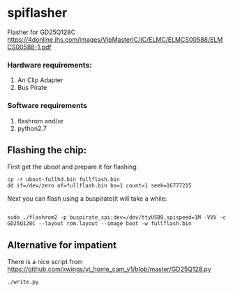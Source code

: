 # spiflasher
Flasher for GD25Q128C
https://4donline.ihs.com/images/VipMasterIC/IC/ELMC/ELMCS00588/ELMCS00588-1.pdf

###  Hardware requirements:

1. An Clip Adapter
2. Bus Pirate


### Software requirements

1. flashrom and/or
2. python2.7


## Flashing the chip:

First get the uboot and prepare it for flashing:
```
cp -r uboot-fullhd.bin fullflash.bin
dd if=/dev/zero of=fullflash.bin bs=1 count=1 seek=16777215
```

Next you can flash using a buspirate(it will take a while:

```

sudo ./flashrom2 -p buspirate_spi:dev=/dev/ttyUSB0,spispeed=1M -VVV -c GD25Q128C --layout rom.layout --image boot -w fullflash.bin

```


## Alternative for impatient

There is a nice script from https://github.com/xwings/yi_home_cam_v1/blob/master/GD25Q128.py

```
./write.py
```